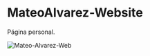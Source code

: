 # MateoAlvarez-Website
Página personal.

![Mateo-Alvarez-Web](https://user-images.githubusercontent.com/55862658/85966147-3e04f780-b995-11ea-828f-09529c9e09bb.png)

